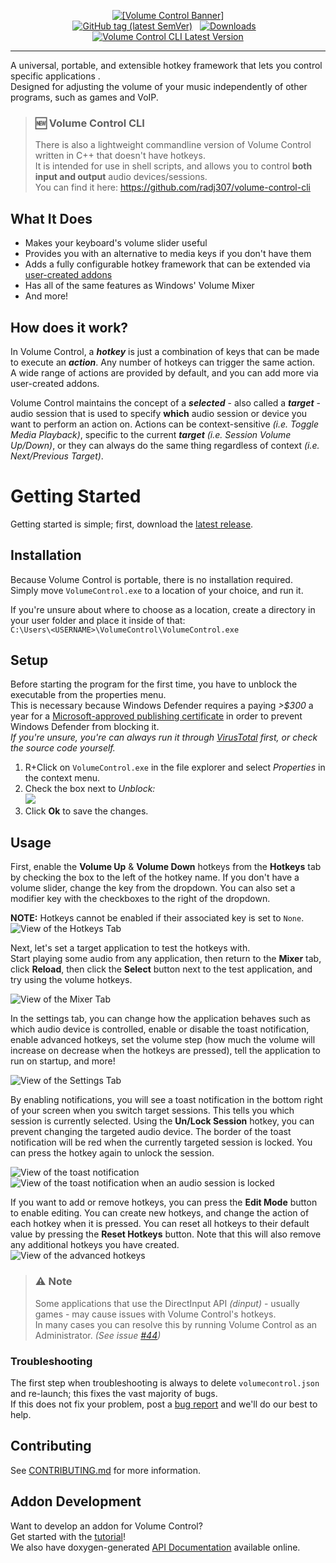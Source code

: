 <p align="center">
<a href="https://radj307.github.io/volume-control"><img alt="[Volume Control Banner]" src="https://i.imgur.com/rMbNIhU.png"></a><br/>
<a href="https://github.com/radj307/volume-control/releases/latest"><img alt="GitHub tag (latest SemVer)" src="https://img.shields.io/github/v/tag/radj307/volume-control?color=e8e8e7&label=Latest%20Release&logo=github&logoColor=e8e8e7&sort=semver&style=flat-square"></a>&nbsp;&nbsp;&nbsp;<a href="https://github.com/radj307/volume-control/releases"><img alt="Downloads" src="https://img.shields.io/github/downloads/radj307/volume-control/total?color=e8e8e7&logo=github&logoColor=e8e8e7&style=flat-square"></a>&nbsp;&nbsp;&nbsp;<a href="https://github.com/radj307/volume-control-cli"><img alt="Volume Control CLI Latest Version" src="https://img.shields.io/github/v/tag/radj307/volume-control-cli?color=e8e8e7&logo=github&logoColor=e8e8e7&label=Latest%20VCCLI%20Version&style=flat-square"></a>
</p>

***

A universal, portable, and extensible hotkey framework that lets you control specific applications .  
Designed for adjusting the volume of your music independently of other programs, such as games and VoIP.  

> ### :new: Volume Control CLI
> There is also a lightweight commandline version of Volume Control written in C++ that doesn't have hotkeys.  
> It is intended for use in shell scripts, and allows you to control **both input and output** audio devices/sessions.  
> You can find it here: https://github.com/radj307/volume-control-cli 


## What It Does

- Makes your keyboard's volume slider useful
- Provides you with an alternative to media keys if you don't have them
- Adds a fully configurable hotkey framework that can be extended via [user-created addons](https://radj307.github.io/volume-control/html/md_docs__addon_development.html)
- Has all of the same features as Windows' Volume Mixer
- And more!


## How does it work?

In Volume Control, a ***hotkey*** is just a combination of keys that can be made to execute an ***action***. Any number of hotkeys can trigger the same action.  
A wide range of actions are provided by default, and you can add more via user-created addons.

Volume Control maintains the concept of a ***selected*** - also called a ***target*** - audio session that is used to specify **which** audio session or device you want to perform an action on. Actions can be context-sensitive *(i.e. Toggle Media Playback)*, specific to the current ***target*** *(i.e. Session Volume Up/Down)*, or they can always do the same thing regardless of context *(i.e. Next/Previous Target)*.  

# Getting Started

Getting started is simple; first, download the [latest release](https://github.com/radj307/volume-control/releases/latest).  


## Installation

Because Volume Control is portable, there is no installation required.  
Simply move `VolumeControl.exe` to a location of your choice, and run it.  

If you're unsure about where to choose as a location, create a directory in your user folder and place it inside of that:  
`C:\Users\<USERNAME>\VolumeControl\VolumeControl.exe`


## Setup
Before starting the program for the first time, you have to unblock the executable from the properties menu.  
This is necessary because Windows Defender requires a paying *&gt;$300* a year for a [Microsoft-approved publishing certificate](https://docs.microsoft.com/en-us/windows-hardware/drivers/dashboard/get-a-code-signing-certificate) in order to prevent Windows Defender from blocking it.  
*If you're unsure, you're can always run it through [VirusTotal](https://www.virustotal.com/gui/home/upload) first, or check the source code yourself.*

 1. R+Click on `VolumeControl.exe` in the file explorer and select *Properties* in the context menu.  
 2. Check the box next to *Unblock:*  
 ![](https://i.imgur.com/NMI4m4F.png)  
 3. Click **Ok** to save the changes.  


## Usage

First, enable the **Volume Up** & **Volume Down** hotkeys from the **Hotkeys** tab by checking the box to the left of the hotkey name. If you don't have a volume slider, change the key from the dropdown. You can also set a modifier key with the checkboxes to the right of the dropdown. 

**NOTE:** Hotkeys cannot be enabled if their associated key is set to `None`.
![View of the Hotkeys Tab](https://i.imgur.com/Qvkev52.png)


Next, let's set a target application to test the hotkeys with.  
Start playing some audio from any application, then return to the **Mixer** tab, click **Reload**, then click the **Select** button next to the test application, and try using the volume hotkeys.  

![View of the Mixer Tab](https://i.imgur.com/r5uaSx0.png)

In the settings tab, you can change how the application behaves such as which audio device is controlled, enable or disable the toast notification, enable advanced hotkeys, set the volume step (how much the volume will increase on decrease when the hotkeys are pressed), tell the application to run on startup, and more!

![View of the Settings Tab](https://i.imgur.com/jx8j1bC.png)

By enabling notifications, you will see a toast notification in the bottom right of your screen when you switch target sessions. This tells you which session is currently selected. Using the **Un/Lock Session** hotkey, you can prevent changing the targeted audio device. The border of the toast notification will be red when the currently targeted session is locked. You can press the hotkey again to unlock the session. 

![View of the toast notification](https://i.imgur.com/YWoXPxW.png)
![View of the toast notification when an audio session is locked](https://i.imgur.com/KOdYtGi.png)

If you want to add or remove hotkeys, you can press the **Edit Mode** button to enable editing. You can create new hotkeys, and change the action of each hotkey when it is pressed. You can reset all hotkeys to their default value by pressing the **Reset Hotkeys** button. Note that this will also remove any additional hotkeys you have created.  
![View of the advanced hotkeys](https://i.imgur.com/A79qhcM.png)

> ### :warning: Note
> Some applications that use the DirectInput API *(dinput)* - usually games - may cause issues with Volume Control's hotkeys.  
> In many cases you can resolve this by running Volume Control as an Administrator. *(See issue [#44](https://github.com/radj307/volume-control/issues/44))*  
### Troubleshooting
The first step when troubleshooting is always to delete `volumecontrol.json` and re-launch; this fixes the vast majority of bugs.  
If this does not fix your problem, post a [bug report](https://github.com/radj307/volume-control/issues/new?assignees=&labels=bug%2Ctriage&template=BugReport.yml&title=%5BBUG%5D+...) and we'll do our best to help.

## Contributing

See [CONTRIBUTING.md](CONTRIBUTING.md) for more information.  

## Addon Development

Want to develop an addon for Volume Control?  
Get started with the [tutorial](https://radj307.github.io/volume-control/html/md_docs__addon_development.html)!  
We also have doxygen-generated [API Documentation](https://radj307.github.io/volume-control/html/annotated.html) available online.  
